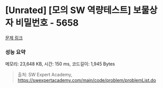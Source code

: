 # [Unrated] [모의 SW 역량테스트] 보물상자 비밀번호 - 5658 

[문제 링크](https://swexpertacademy.com/main/code/problem/problemDetail.do?contestProbId=AWXRUN9KfZ8DFAUo) 

### 성능 요약

메모리: 23,648 KB, 시간: 150 ms, 코드길이: 1,945 Bytes



> 출처: SW Expert Academy, https://swexpertacademy.com/main/code/problem/problemList.do